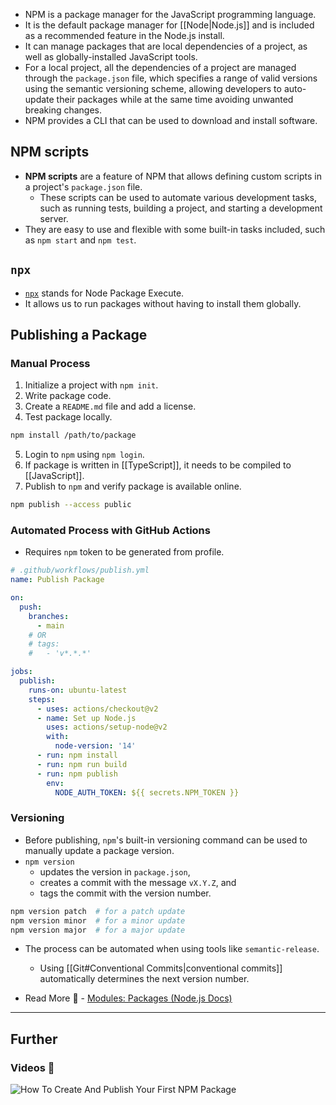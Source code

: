 - NPM is a package manager for the JavaScript programming language.
- It is the default package manager for [[Node|Node.js]] and is included as a recommended feature in the Node.js install.
- It can manage packages that are local dependencies of a project, as well as globally-installed JavaScript tools.
- For a local project, all the dependencies of a project are managed through the `package.json` file, which specifies a range of valid versions using the semantic versioning scheme, allowing developers to auto-update their packages while at the same time avoiding unwanted breaking changes.
- NPM provides a CLI that can be used to download and install software.

## NPM scripts

- **NPM scripts** are a feature of NPM that allows defining custom scripts in a project's `package.json` file.
    - These scripts can be used to automate various development tasks, such as running tests, building a project, and starting a development server.
- They are easy to use and flexible with some built-in tasks included, such as `npm start` and `npm test`.

## `npx`

- [`npx`](https://www.npmjs.com/package/npx) stands for Node Package Execute. 
- It allows us to run packages without having to install them globally.

## Publishing a Package

### Manual Process

1. Initialize a project with `npm init`.
2. Write package code.
3. Create a `README.md` file and add a license.
4. Test package locally.

```bash
npm install /path/to/package
```

5. Login to `npm` using `npm login`.
6. If package is written in [[TypeScript]], it needs to be compiled to [[JavaScript]].
7. Publish to `npm` and verify package is available online.

```bash
npm publish --access public
```

### Automated Process with GitHub Actions

- Requires `npm` token to be generated from profile.

```yml
# .github/workflows/publish.yml
name: Publish Package

on:
  push:
    branches:
      - main
    # OR
    # tags:
    #   - 'v*.*.*' 

jobs:
  publish:
    runs-on: ubuntu-latest
    steps:
      - uses: actions/checkout@v2
      - name: Set up Node.js
        uses: actions/setup-node@v2
        with:
          node-version: '14'
      - run: npm install
      - run: npm run build
      - run: npm publish
        env:
          NODE_AUTH_TOKEN: ${{ secrets.NPM_TOKEN }}
```

### Versioning

- Before publishing, `npm`'s built-in versioning command can be used to manually update a package version.
- `npm version`
    - updates the version in `package.json`,
    - creates a commit with the message `vX.Y.Z`, and
    - tags the commit with the version number.

```bash
npm version patch  # for a patch update
npm version minor  # for a minor update 
npm version major  # for a major update
```

- The process can be automated when using tools like `semantic-release`.
    - Using [[Git#Conventional Commits|conventional commits]] automatically determines the next version number.

- Read More 📄 - [Modules: Packages (Node.js Docs)](https://nodejs.org/docs/latest/api/packages.html#modules-packages)

---
## Further

### Videos 🎥

![How To Create And Publish Your First NPM Package](https://www.youtube.com/watch?v=J4b_T-qH3BY)